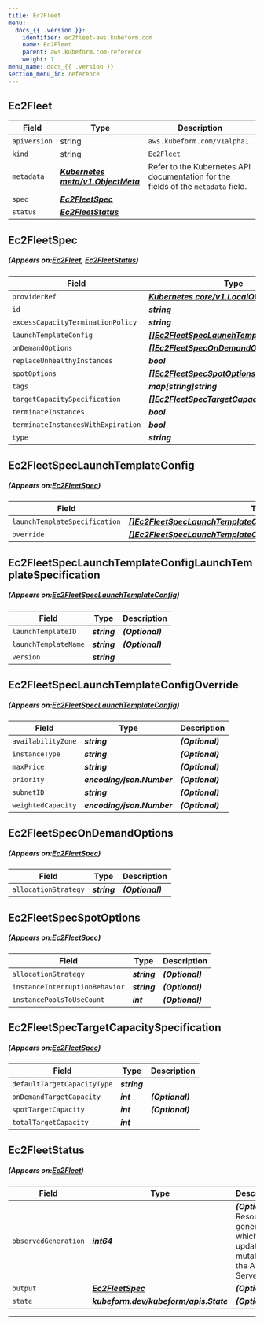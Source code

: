 ```yaml
---
title: Ec2Fleet
menu:
  docs_{{ .version }}:
    identifier: ec2fleet-aws.kubeform.com
    name: Ec2Fleet
    parent: aws.kubeform.com-reference
    weight: 1
menu_name: docs_{{ .version }}
section_menu_id: reference
---
```


## Ec2Fleet
| Field | Type | Description |
| ------ | ----- | ----------- |
| `apiVersion` | string | `aws.kubeform.com/v1alpha1` |
|    `kind` | string | `Ec2Fleet` |
| `metadata` | ***[Kubernetes meta/v1.ObjectMeta](https://kubernetes.io/docs/reference/generated/kubernetes-api/v1.13/#objectmeta-v1-meta)***|Refer to the Kubernetes API documentation for the fields of the `metadata` field.|
| `spec` | ***[Ec2FleetSpec](#Ec2FleetSpec)***||
| `status` | ***[Ec2FleetStatus](#Ec2FleetStatus)***||
## Ec2FleetSpec
##### (Appears on:[Ec2Fleet](#Ec2Fleet), [Ec2FleetStatus](#Ec2FleetStatus))
| Field | Type | Description |
| ------ | ----- | ----------- |
| `providerRef` | ***[Kubernetes core/v1.LocalObjectReference](https://kubernetes.io/docs/reference/generated/kubernetes-api/v1.13/#localobjectreference-v1-core)***||
| `id` | ***string***||
| `excessCapacityTerminationPolicy` | ***string***| ***(Optional)*** |
| `launchTemplateConfig` | ***[[]Ec2FleetSpecLaunchTemplateConfig](#Ec2FleetSpecLaunchTemplateConfig)***||
| `onDemandOptions` | ***[[]Ec2FleetSpecOnDemandOptions](#Ec2FleetSpecOnDemandOptions)***| ***(Optional)*** |
| `replaceUnhealthyInstances` | ***bool***| ***(Optional)*** |
| `spotOptions` | ***[[]Ec2FleetSpecSpotOptions](#Ec2FleetSpecSpotOptions)***| ***(Optional)*** |
| `tags` | ***map[string]string***| ***(Optional)*** |
| `targetCapacitySpecification` | ***[[]Ec2FleetSpecTargetCapacitySpecification](#Ec2FleetSpecTargetCapacitySpecification)***||
| `terminateInstances` | ***bool***| ***(Optional)*** |
| `terminateInstancesWithExpiration` | ***bool***| ***(Optional)*** |
| `type` | ***string***| ***(Optional)*** |
## Ec2FleetSpecLaunchTemplateConfig
##### (Appears on:[Ec2FleetSpec](#Ec2FleetSpec))
| Field | Type | Description |
| ------ | ----- | ----------- |
| `launchTemplateSpecification` | ***[[]Ec2FleetSpecLaunchTemplateConfigLaunchTemplateSpecification](#Ec2FleetSpecLaunchTemplateConfigLaunchTemplateSpecification)***||
| `override` | ***[[]Ec2FleetSpecLaunchTemplateConfigOverride](#Ec2FleetSpecLaunchTemplateConfigOverride)***| ***(Optional)*** |
## Ec2FleetSpecLaunchTemplateConfigLaunchTemplateSpecification
##### (Appears on:[Ec2FleetSpecLaunchTemplateConfig](#Ec2FleetSpecLaunchTemplateConfig))
| Field | Type | Description |
| ------ | ----- | ----------- |
| `launchTemplateID` | ***string***| ***(Optional)*** |
| `launchTemplateName` | ***string***| ***(Optional)*** |
| `version` | ***string***||
## Ec2FleetSpecLaunchTemplateConfigOverride
##### (Appears on:[Ec2FleetSpecLaunchTemplateConfig](#Ec2FleetSpecLaunchTemplateConfig))
| Field | Type | Description |
| ------ | ----- | ----------- |
| `availabilityZone` | ***string***| ***(Optional)*** |
| `instanceType` | ***string***| ***(Optional)*** |
| `maxPrice` | ***string***| ***(Optional)*** |
| `priority` | ***encoding/json.Number***| ***(Optional)*** |
| `subnetID` | ***string***| ***(Optional)*** |
| `weightedCapacity` | ***encoding/json.Number***| ***(Optional)*** |
## Ec2FleetSpecOnDemandOptions
##### (Appears on:[Ec2FleetSpec](#Ec2FleetSpec))
| Field | Type | Description |
| ------ | ----- | ----------- |
| `allocationStrategy` | ***string***| ***(Optional)*** |
## Ec2FleetSpecSpotOptions
##### (Appears on:[Ec2FleetSpec](#Ec2FleetSpec))
| Field | Type | Description |
| ------ | ----- | ----------- |
| `allocationStrategy` | ***string***| ***(Optional)*** |
| `instanceInterruptionBehavior` | ***string***| ***(Optional)*** |
| `instancePoolsToUseCount` | ***int***| ***(Optional)*** |
## Ec2FleetSpecTargetCapacitySpecification
##### (Appears on:[Ec2FleetSpec](#Ec2FleetSpec))
| Field | Type | Description |
| ------ | ----- | ----------- |
| `defaultTargetCapacityType` | ***string***||
| `onDemandTargetCapacity` | ***int***| ***(Optional)*** |
| `spotTargetCapacity` | ***int***| ***(Optional)*** |
| `totalTargetCapacity` | ***int***||
## Ec2FleetStatus
##### (Appears on:[Ec2Fleet](#Ec2Fleet))
| Field | Type | Description |
| ------ | ----- | ----------- |
| `observedGeneration` | ***int64***| ***(Optional)*** Resource generation, which is updated on mutation by the API Server.|
| `output` | ***[Ec2FleetSpec](#Ec2FleetSpec)***| ***(Optional)*** |
| `state` | ***kubeform.dev/kubeform/apis.State***| ***(Optional)*** |
---

